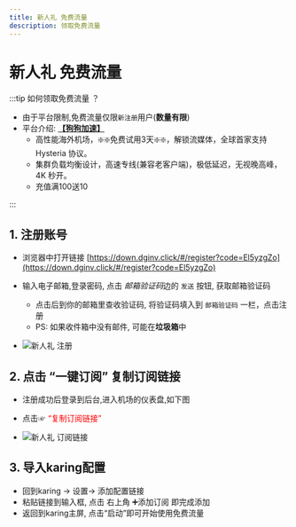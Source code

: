 ```yaml
---
title: 新人礼 免费流量
description: 领取免费流量
---
```


# 新人礼 免费流量

:::tip 如何领取免费流量 ？
- 由于平台限制,免费流量仅限`新注册`用户(**数量有限**)
- 平台介绍: [**【狗狗加速】**](https://down.dginv.click/#/register?code=El5yzgZo)
  - 高性能海外机场，❇️❇️免费试用3天❇️❇️，解锁流媒体，全球首家支持 Hysteria 协议。
  - 集群负载均衡设计，高速专线(兼容老客户端)，极低延迟，无视晚高峰，4K 秒开。
  - 充值满100送10

:::

## 1. 注册账号
- 浏览器中打开链接 [https://down.dginv.click/#/register?code=El5yzgZo](https://down.dginv.click/#/register?code=El5yzgZo)
- 输入电子邮箱,登录密码, 点击 *邮箱验证码*边的 `发送` 按钮, 获取邮箱验证码
  - 点击后到你的邮箱里查收验证码, 将验证码填入到 `邮箱验证码` 一栏，点击注册
  - PS: 如果收件箱中没有邮件, 可能在**垃圾箱**中

- ![新人礼 注册](/assets/newuser-1.png)


## 2. 点击 “一键订阅” 复制订阅链接
- 注册成功后登录到后台,进入机场的仪表盘,如下图
- 点击☞ <font color="red">“复制订阅链接”</font>

- ![新人礼 订阅链接](/assets/newuser-2.png)



## 3. 导入karing配置
- 回到karing -> 设置-> 添加配置链接
- 粘贴链接到输入框, 点击 右上角 ➕添加订阅 即完成添加
- 返回到karing主屏, 点击“启动”即可开始使用免费流量




